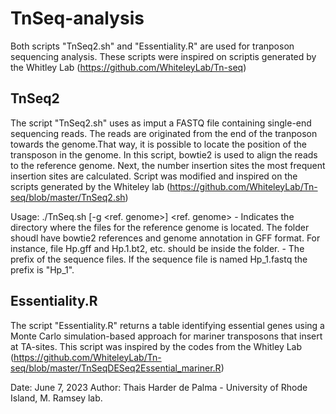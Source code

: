 # TnSeq-analysis

Both scripts "TnSeq2.sh" and "Essentiality.R" are used for tranposon sequencing analysis. These scripts were inspired on scriptis generated by the Whitley Lab (https://github.com/WhiteleyLab/Tn-seq)

## TnSeq2
The script "TnSeq2.sh" uses as imput a FASTQ file containing single-end sequencing reads. The reads are originated from the end of the tranposon towards the genome.That way, it is possible to locate the position of the transposon in the genome.
In this script, bowtie2 is used to align the reads to the reference genome. Next, the number insertion sites the most frequent insertion sites are calculated.
Script was modified and inspired on the scripts generated by the Whiteley lab (https://github.com/WhiteleyLab/Tn-seq/blob/master/TnSeq2.sh)

Usage: ./TnSeq.sh [-g <ref. genome>] <prefix>
<ref. genome> - Indicates the directory where the files for the reference genome is located. The folder shoudl have bowtie2 references and genome annotation in GFF format. For instance, file Hp.gff and Hp.1.bt2, etc. should be inside the folder.
<prefix> - The prefix of the sequence files. If the sequence file is named Hp_1.fastq the prefix is "Hp_1". 

  ## Essentiality.R
  
The script "Essentiality.R" returns a table identifying essential genes using a Monte Carlo simulation-based approach for mariner transposons that insert at TA-sites. This script was inspired by the codes from the Whitley Lab (https://github.com/WhiteleyLab/Tn-seq/blob/master/TnSeqDESeq2Essential_mariner.R)

Date: June 7, 2023
Author: Thais Harder de Palma - University of Rhode Island, M. Ramsey lab.
